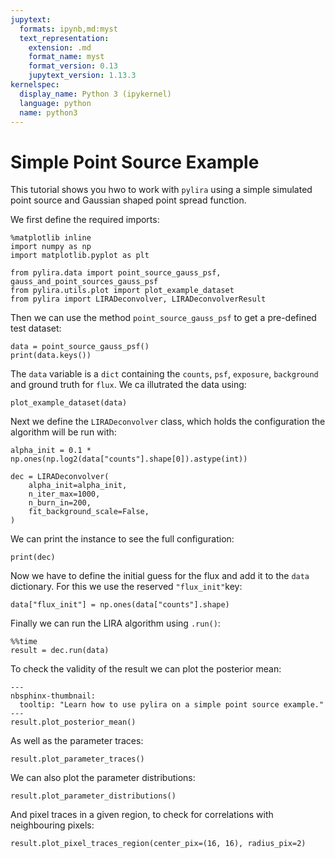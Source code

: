 ```yaml
---
jupytext:
  formats: ipynb,md:myst
  text_representation:
    extension: .md
    format_name: myst
    format_version: 0.13
    jupytext_version: 1.13.3
kernelspec:
  display_name: Python 3 (ipykernel)
  language: python
  name: python3
---
```


# Simple Point Source Example

This tutorial shows you hwo to work with ``pylira`` using a simple simulated
point source and Gaussian shaped point spread function.

We first define the required imports:

```{code-cell} ipython3
%matplotlib inline
import numpy as np
import matplotlib.pyplot as plt

from pylira.data import point_source_gauss_psf, gauss_and_point_sources_gauss_psf
from pylira.utils.plot import plot_example_dataset
from pylira import LIRADeconvolver, LIRADeconvolverResult
```

Then we can use the method `point_source_gauss_psf` to get a pre-defined test
dataset:

```{code-cell} ipython3
data = point_source_gauss_psf()
print(data.keys())
```

The `data` variable is a `dict` containing the `counts`, `psf`, `exposure`,
`background` and ground truth for `flux`. We ca illutrated the data using:

```{code-cell} ipython3
plot_example_dataset(data)
```

Next we define the `LIRADeconvolver` class, which holds the configuration
the algorithm will be run with:

```{code-cell} ipython3
alpha_init = 0.1 * np.ones(np.log2(data["counts"].shape[0]).astype(int))

dec = LIRADeconvolver(
    alpha_init=alpha_init,
    n_iter_max=1000,
    n_burn_in=200,
    fit_background_scale=False,
)
```

We can print the instance to see the full configuration:

```{code-cell} ipython3
print(dec)
```

Now we have to define the initial guess for the flux and add it to the `data` dictionary.
For this we use the reserved `"flux_init"`key:

```{code-cell} ipython3
data["flux_init"] = np.ones(data["counts"].shape)
```

Finally we can run the LIRA algorithm using `.run()`:

```{code-cell} ipython3
%%time
result = dec.run(data)
```

To check the validity of the result we can plot the posterior mean:

```{code-cell} ipython3
---
nbsphinx-thumbnail:
  tooltip: "Learn how to use pylira on a simple point source example."
---
result.plot_posterior_mean()
```

As well as the parameter traces:

```{code-cell} ipython3
result.plot_parameter_traces()
```

We can also plot the parameter distributions:

```{code-cell} ipython3
result.plot_parameter_distributions()
```

And pixel traces in a given region, to check for correlations with neighbouring pixels:

```{code-cell} ipython3
result.plot_pixel_traces_region(center_pix=(16, 16), radius_pix=2)
```

```{code-cell} ipython3

```
